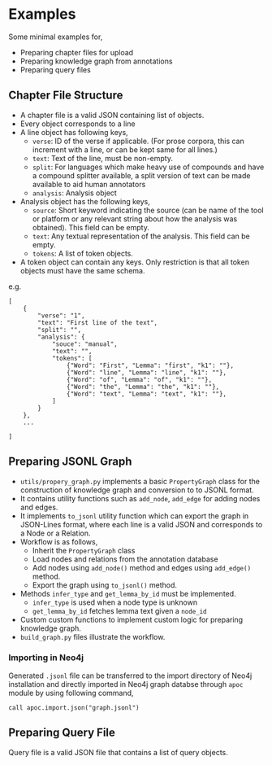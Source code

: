 # Examples

Some minimal examples for,
* Preparing chapter files for upload
* Preparing knowledge graph from annotations
* Preparing query files

## Chapter File Structure

* A chapter file is a valid JSON containing list of objects.
* Every object corresponds to a line
* A line object has following keys,
    - `verse`: ID of the verse if applicable. (For prose corpora, this can increment with a line, or can be kept same for all lines.)
    - `text`: Text of the line, must be non-empty.
    - `split`: For languages which make heavy use of compounds and have a compound splitter available, a split version of text can be made available to aid human annotators
    - `analysis`: Analysis object
* Analysis object has the following keys,
    - `source`: Short keyword indicating the source (can be name of the tool or platform or any relevant string about how the analysis was obtained). This field can be empty.
    - `text`: Any textual representation of the analysis. This field can be empty.
    - `tokens`: A list of token objects.
* A token object can contain any keys. Only restriction is that all token objects must have the same schema.

e.g.

```
[
    {
        "verse": "1",
        "text": "First line of the text",
        "split": "",
        "analysis": {
            "souce": "manual",
            "text": "",
            "tokens": [
                {"Word": "First", "Lemma": "first", "k1": ""},
                {"Word": "line", "Lemma": "line", "k1": ""},
                {"Word": "of", "Lemma": "of", "k1": ""},
                {"Word": "the", "Lemma": "the", "k1": ""},
                {"Word": "text", "Lemma": "text", "k1": ""},
            ]
        }
    },
    ...

]
```

## Preparing JSONL Graph

* `utils/propery_graph.py` implements a basic `PropertyGraph` class for the construction of knowledge graph and conversion to to JSONL format.
* It contains utility functions such as `add_node`, `add_edge` for adding nodes and edges.
* It implements `to_jsonl` utility function which can export the graph in JSON-Lines format, where each line is a valid JSON and corresponds to a Node or a Relation.
* Workflow is as follows,
    - Inherit the `PropertyGraph` class
    - Load nodes and relations from the annotation database
    - Add nodes using `add_node()` method and edges using `add_edge()` method.
    - Export the graph using `to_jsonl()` method.
* Methods `infer_type` and `get_lemma_by_id` must be implemented.
    - `infer_type` is used when a node type is unknown
    - `get_lemma_by_id` fetches lemma text given a `node_id`
* Custom custom functions to implement custom logic for preparing knowledge graph.
* `build_graph.py` files illustrate the workflow.

### Importing in Neo4j

Generated `.jsonl` file can be transferred to the import directory of Neo4j installation and directly imported in Neo4j graph databse through `apoc` module by using following command,

`call apoc.import.json("graph.jsonl")`

## Preparing Query File

Query file is a valid JSON file that contains a list of query objects.
